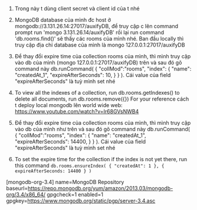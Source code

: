 1. Trong này t dùng client secret và client id của t nhé

2. MongoDB database của mình đc host ở mongodb://3.131.26.14:27017/auxifyDB, để truy cập c lên command prompt run 'mongo 3.131.26.14/auxifyDB' rồi lại run command 'db.rooms.find()' sẽ thấy các rooms của mình nhé. Ban đầu locally thì truy cập địa chỉ database của mình là mongo 127.0.0.1:27017/auxifyDB
3. Để thay đổi expire time của collection rooms của mình, thì mình truy cập vào db của mình (mongo 127.0.0.1:27017/auxifyDB) trên và sau đó gõ command này db.runCommand( { "collMod":"rooms", "index": { "name": "createdAt_1", "expireAfterSeconds": 10, } } ). Cái value của field "expireAfterSeconds" là tuỳ mình set nhé
4. To view all the indexes of a collection, run db.rooms.getIndexes()
to delete all documents, run db.rooms.remove({})
For your reference cách t deploy local mongodb lên world wide web: https://www.youtube.com/watch?v=Ir68GVsNWB4

5. Để thay đổi expire time của collection rooms của mình, thì mình truy cập vào db của mình như trên và sau đó gõ command này 
db.runCommand( { "collMod":"rooms", "index": { "name": "createdAt_1", "expireAfterSeconds": 14400, } } ). Cái value của field "expireAfterSeconds" là tuỳ mình set nhé

6. To set the expire time for the collection if the index is not yet there, run this command `db.rooms.ensureIndex( { "createdAt": 1 }, { expireAfterSeconds: 14400 } )`


[mongodb-org-3.4]
name=MongoDB Repository
baseurl=https://repo.mongodb.org/yum/amazon/2013.03/mongodb-org/3.4/x86_64/
gpgcheck=1
enabled=1
gpgkey=https://www.mongodb.org/static/pgp/server-3.4.asc